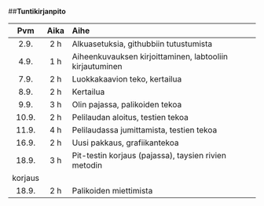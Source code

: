 

##**Tuntikirjanpito**

| Pvm | Aika | Aihe |
|:---:|:----:|:---- |
| 2.9.| 2 h  | Alkuasetuksia, githubbiin tutustumista|
| 4.9.| 1 h  | Aiheenkuvauksen kirjoittaminen, labtooliin kirjautuminen|
| 7.9.| 2 h  | Luokkakaavion teko, kertailua |
| 8.9.| 2 h  | Kertailua |
| 9.9.| 3 h  | Olin pajassa, palikoiden tekoa|
| 10.9.| 2 h | Pelilaudan aloitus, testien tekoa|
| 11.9.| 4 h | Pelilaudassa jumittamista, testien tekoa|
| 16.9.| 2 h | Uusi pakkaus, grafiikantekoa|
| 18.9.| 3 h | Pit-testin korjaus (pajassa), taysien rivien metodin 
korjaus|
| 18.9. | 2 h | Palikoiden miettimista|
